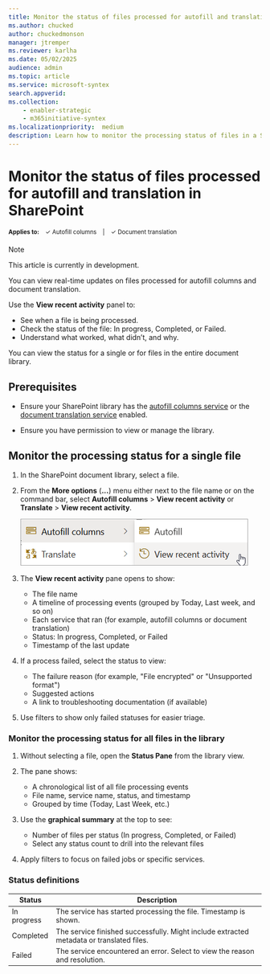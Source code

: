 ```yaml
---
title: Monitor the status of files processed for autofill and translation in SharePoint
ms.author: chucked
author: chuckedmonson
manager: jtremper
ms.reviewer: karlha
ms.date: 05/02/2025
audience: admin
ms.topic: article
ms.service: microsoft-syntex
search.appverid: 
ms.collection: 
    - enabler-strategic
    - m365initiative-syntex
ms.localizationpriority:  medium
description: Learn how to monitor the processing status of files in a SharePoint document library.
---
```


# Monitor the status of files processed for autofill and translation in SharePoint

<sup>**Applies to:**  &ensp; &#10003; Autofill columns &ensp; | &ensp; &#10003; Document translation</sup>

> [!NOTE]
> This article is currently in development.

You can view real-time updates on files processed for autofill columns and document translation.

Use the **View recent activity** panel to:

- See when a file is being processed.
- Check the status of the file: In progress, Completed, or Failed.
- Understand what worked, what didn’t, and why.

You can view the status for a single or for files in the entire document library.

<!---
The detailed view in the **View recent activity** pane If something goes wrong, you’ll get a clear error message and a link to helpful guidance—so you can fix issues quickly and keep things moving.





The processing status pane gives you full visibility into your file processing workflows with real-time updates on autofill columns and document translation. It helps you:

- Track when a file is being processed.
- See whether it’s **In progress**, **Completed**, or **Failed**.
- Understand both successful outcomes and failure reasons.

This feature helps you keep track of what’s happening with each file—every step of the way. You can see when a file starts processing, when it finishes, and if something goes wrong.

Instead of just showing one status, you now get a detailed view. You’ll know which services worked, which didn’t, and why. If there’s an issue, you’ll see a clear error message and a link to helpful documentation so you can fix it quickly.
--->

## Prerequisites

- Ensure your SharePoint library has the [autofill columns service](autofill-overview.md) or the [document translation service](translation-overview.md) enabled.

- Ensure you have permission to view or manage the library.

## Monitor the processing status for a single file

1. In the SharePoint document library, select a file.

2. From the **More options** (**...**) menu either next to the file name or on the command bar, select **Autofill columns** > **View recent activity** or **Translate** > **View recent activity**.

    ![Screenshot of the More options menu showing Autofill columns and View recent activity.](../media/content-understanding/processing-status-view-recent-activity.png)

3. The **View recent activity** pane opens to show:

   - The file name
   - A timeline of processing events (grouped by Today, Last week, and so on)
   - Each service that ran (for example, autofill columns or document translation)
   - Status: In progress, Completed, or Failed
   - Timestamp of the last update

4. If a process failed, select the status to view:
   - The failure reason (for example, "File encrypted" or "Unsupported format")
   - Suggested actions
   - A link to troubleshooting documentation (if available)

5. Use filters to show only failed statuses for easier triage.

### Monitor the processing status for all files in the library

1. Without selecting a file, open the **Status Pane** from the library view.

2. The pane shows:
   - A chronological list of all file processing events
   - File name, service name, status, and timestamp
   - Grouped by time (Today, Last Week, etc.)

3. Use the **graphical summary** at the top to see:
   - Number of files per status (In progress, Completed, or Failed)
   - Select any status count to drill into the relevant files

4. Apply filters to focus on failed jobs or specific services.

### Status definitions

| Status       | Description                                                                 |
|--------------|-----------------------------------------------------------------------------|
| In progress  | The service has started processing the file. Timestamp is shown.           |
| Completed    | The service finished successfully. Might include extracted metadata or translated files. |
| Failed       | The service encountered an error. Select to view the reason and resolution. |

